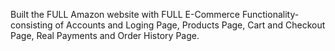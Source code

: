 Built the FULL Amazon website with FULL E-Commerce Functionality- consisting of Accounts and Loging Page, Products Page, Cart and Checkout Page, Real Payments and Order History Page.